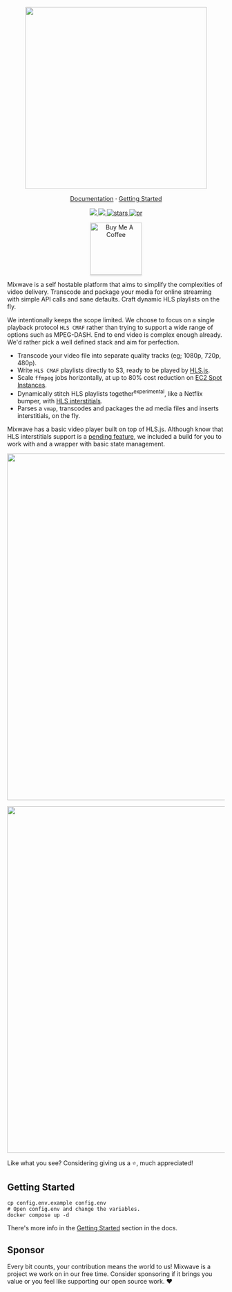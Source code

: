 <p align="center">
 <img src="https://matvp91.github.io/mixwave/preview-logo.png" width="420" />
</p>

<p align="center">
  <a href="https://matvp91.github.io/mixwave">Documentation</a> · 
  <a href="https://matvp91.github.io/mixwave/getting-started.html">Getting Started</a>
</p>

<p align="center">
  <a href="#">
    <img src="https://img.shields.io/github/license/matvp91/mixwave">
  </a>
  <a href="#">
    <img src="https://img.shields.io/github/last-commit/matvp91/mixwave">
  </a>
  <a href="#">
    <img src="https://img.shields.io/github/stars/matvp91/mixwave" alt="stars">
  </a>
  <a href="#">
    <img src="https://img.shields.io/badge/PR's-welcome-0437F2" alt="pr">
  </a>
</p>

<p align="center">
  <a href="https://www.buymeacoffee.com/matvp91" target="_blank"><img src="https://www.buymeacoffee.com/assets/img/custom_images/orange_img.png" alt="Buy Me A Coffee" style="width: 120px !important;box-shadow: 0px 3px 2px 0px rgba(190, 190, 190, 0.5) !important;-webkit-box-shadow: 0px 3px 2px 0px rgba(190, 190, 190, 0.5) !important;" ></a>

</p>

Mixwave is a self hostable platform that aims to simplify the complexities of video delivery. Transcode and package your media for online streaming with simple API calls and sane defaults. Craft dynamic HLS playlists on the fly.

We intentionally keeps the scope limited. We choose to focus on a single playback protocol `HLS CMAF` rather than trying to support a wide range of options such as MPEG-DASH. End to end video is complex enough already. We'd rather pick a well defined stack and aim for perfection.

- Transcode your video file into separate quality tracks (eg; 1080p, 720p, 480p).
- Write `HLS CMAF` playlists directly to S3, ready to be played by [HLS.js](https://github.com/video-dev/hls.js).
- Scale `ffmpeg` jobs horizontally, at up to 80% cost reduction on [EC2 Spot Instances](https://aws.amazon.com/ec2/spot/).
- Dynamically stitch HLS playlists together<sup>experimental</sup>, like a Netflix bumper, with [HLS interstitials](https://developer.apple.com/streaming/GettingStartedWithHLSInterstitials.pdf).
- Parses a `vmap`, transcodes and packages the ad media files and inserts interstitials, on the fly.

Mixwave has a basic video player built on top of HLS.js. Although know that HLS interstitials support is a [pending feature](https://github.com/video-dev/hls.js/issues/5730), we included a build for you to work with and a wrapper with basic state management.

<p align="center">
  <kbd>
    <img src="https://matvp91.github.io/mixwave/preview-dashboard-transcode.png" width="800">
  </kbd>
</p>

<p align="center">
  <img src="https://matvp91.github.io/mixwave/preview-player.png" width="800">
</p>

Like what you see? Considering giving us a ⭐, much appreciated!

## Getting Started

```shell
cp config.env.example config.env
# Open config.env and change the variables.
docker compose up -d
```

There's more info in the [Getting Started](https://matvp91.github.io/mixwave/getting-started.html) section in the docs.

## Sponsor

Every bit counts, your contribution means the world to us! Mixwave is a project we work on in our free time. Consider sponsoring if it brings you value or you feel like supporting our open source work. ❤️
